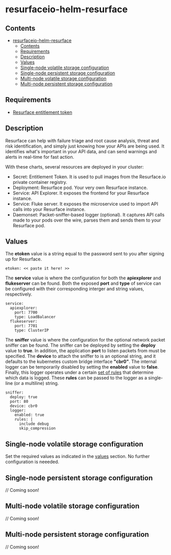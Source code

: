# resurfaceio-helm-resurface

## Contents

- [resurfaceio-helm-resurface](#resurfaceio-helm-resurface)
  - [Contents](#contents)
  - [Requirements](#requirements)
  - [Description](#description)
  - [Values](#values)
  - [Single-node volatile storage configuration](#single-node-volatile-storage-configuration)
  - [Single-node persistent storage configuration](#single-node-persistent-storage-configuration)
  - [Multi-node volatile storage configuration](#multi-node-volatile-storage-configuration)
  - [Multi-node persistent storage configuration](#multi-node-persistent-storage-configuration)

## Requirements

- [Resurface entitlement token](https://resurface.io/installation)

## Description

Resurface can help with failure triage and root cause analysis, threat and
risk identification, and simply just knowing how your APIs are being used.
It identifies what's important in your API data, and can send warnings and
alerts in real-time for fast action.

With these charts, several resources are deployed in your cluster:

- Secret: Entitlement Token. It is used to pull images from the Resurface.io private container registry.
- Deployment: Resurface pod. Your very own Resurface instance.
- Service: API Explorer. It exposes the frontend for your Resurface instance.
- Service: Fluke server. It exposes the microservice used to import API calls into your Resurface instance.
- Daemonset: Packet-sniffer-based logger (optional). It captures API calls made to your pods over the wire, parses them and sends them to your Resurface pod.

## Values

The **etoken** value is a string equal to the password sent to you after signing up for Resurface.

    etoken: << paste it here! >>

The **service** value is where the configuration for both the **apiexplorer** and **flukeserver** can be found.
Both the exposed **port** and **type** of service can be configured with their corresponding interger and string values, respectively.

    service:
      apiexplorer:
        port: 7700
        type: LoadBalancer
      flukeserver:
        port: 7701
        type: ClusterIP

The **sniffer** value is where the configuration for the optional network packet sniffer can be found.
The sniffer can be deployed by setting the **deploy** value to **true**.
In addition, the application **port** to listen packets from must be specified.
The **device** to attach the sniffer to is an optional string, and it defaults to the kubernetes custom bridge interface **"cbr0"**.
The internal logger can be temporarily disabled by setting the **enabled** value to **false**.
Finally, this logger operates under a certain [set of rules](http://resurface.io/logging-rules) that determine which data is logged. These **rules** can be passed to the logger as a single-line (or a multiline) string.

    sniffer:
      deploy: true
      port: 80
      device: cbr0
      logger:
        enabled: true
        rules: |
          include debug
          skip_compression

## Single-node volatile storage configuration

Set the required values as indicated in the [values](#values) section. No further configuration is neeeded.

## Single-node persistent storage configuration

// Coming soon!

## Multi-node volatile storage configuration

// Coming soon!

## Multi-node persistent storage configuration

// Coming soon!
